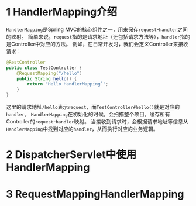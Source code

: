 # 1 HandlerMapping介绍
`HandlerMapping`是Spring MVC的核心组件之一，用来保存`request`-`handler`之间的映射。
简单来说，`request`指的是请求地址（还包括请求方法等），`handler`指的是Controller中对应的方法。
例如，在日常开发时，我们会定义Controller来接收请求：
```java
@RestController
public class TestController {
	@RequestMapping("/hello")
	public String hello() {
		return "Hello HandlerMapping`";
	}
}
```
这里的请求地址`/hello`表示`request`，而`TestController#hello()`就是对应的`handler`。
`HandlerMapping`在初始化的时候，会扫描整个项目，缓存所有Controller的`request`-`handler`映射。
当接收到请求时，会根据请求地址等信息从`HandlerMapping`中找到对应的`handler`，从而执行对应的业务逻辑。

# 2 DispatcherServlet中使用HandlerMapping

# 3 RequestMappingHandlerMapping
